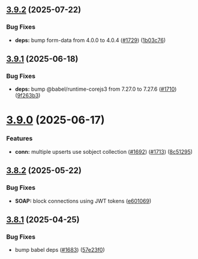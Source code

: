 ## [3.9.2](https://github.com/jsforce/jsforce/compare/3.9.1...3.9.2) (2025-07-22)


### Bug Fixes

* **deps:** bump form-data from 4.0.0 to 4.0.4 ([#1729](https://github.com/jsforce/jsforce/issues/1729)) ([1b03c76](https://github.com/jsforce/jsforce/commit/1b03c76b7a27f973428ab42da532a4574f9c11d1))



## [3.9.1](https://github.com/jsforce/jsforce/compare/3.9.0...3.9.1) (2025-06-18)


### Bug Fixes

* **deps:** bump @babel/runtime-corejs3 from 7.27.0 to 7.27.6 ([#1710](https://github.com/jsforce/jsforce/issues/1710)) ([9f263b3](https://github.com/jsforce/jsforce/commit/9f263b374a93cf1e941a96907c3ff1ec51a57f35))



# [3.9.0](https://github.com/jsforce/jsforce/compare/3.8.2...3.9.0) (2025-06-17)


### Features

* **conn:** multiple upserts use sobject collection  ([#1692](https://github.com/jsforce/jsforce/issues/1692)) ([#1713](https://github.com/jsforce/jsforce/issues/1713)) ([8c51295](https://github.com/jsforce/jsforce/commit/8c512956e9eeb64125f09521e1e56e5dbc60a119))



## [3.8.2](https://github.com/jsforce/jsforce/compare/3.8.1...3.8.2) (2025-05-22)


### Bug Fixes

* **SOAP:** block connections using JWT tokens ([e601069](https://github.com/jsforce/jsforce/commit/e601069efc00801d78394fbad17773d6998324d3))



## [3.8.1](https://github.com/jsforce/jsforce/compare/3.8.0...3.8.1) (2025-04-25)


### Bug Fixes

* bump babel deps ([#1683](https://github.com/jsforce/jsforce/issues/1683)) ([57e23f0](https://github.com/jsforce/jsforce/commit/57e23f08aa7476a20c11b32146d10e30dd528a92))



